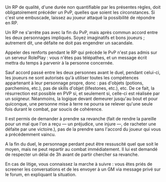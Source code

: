 Un RP de qualité, d'une durée non quantifiable par les présentes règles, doit obligatoirement précéder un PvP, quelles que soient les circonstances. Si c'est une embuscade, laissez au joueur attaqué la possibilité de répondre en RP.

Un RP ne s'arrête pas avec la fin du PvP, mais après commun accord entre les deux personnages impliqués. Soyez imaginatifs et bons joueurs ; autrement dit, une défaite ne doit pas engendrer un sacandale.

Appeler des renforts pendant le RP qui précède le PvP n'est pas admis sur un serveur RolePlay : vous n'êtes pas télépathes, et un message écrit mettra du temps à parvenir à la personne concernée.

Sauf accord passé entre les deux personnes avant le duel, pendant celui-ci, les joueurs ne sont autorisés qu'à utiliser toutes les compétences appartenant à leur personnage propre, donc : pas d'objets (potions, parchemins, etc.), pas de skills d'objet (lifestones, etc.), etc. De ce fait, la résurrection est possible en PVP si, et seulement si, celle-ci est réalisée par un soigneur. Néanmoins, la logique devant demeurer jusqu'au bout et pour quiconque, une personne mise à terre ne pourra se relever qu'une seule fois durant le combat, par soucis de cohérence.

Il est permis de demander à prendre sa revanche (fait de rendre la pareille pour un mal que l'on a reçu — un préjudice, une injure —, de racheter une défaite par une victoire.), pas de la prendre sans l'accord du joueur qui vous a précédemment vaincu.

A la fin du duel, le personnage perdant peut être ressuscité quel que soit le moyen, mais ne peut repartir au combat immédiatement. Il lui est demandé de respecter un délai de 3h avant de partir chercher sa revanche.

En cas de litige, vous connaissez la marche à suivre : vous êtes priés de screener les conversations et de les envoyer à un GM via message privé sur le forum, en expliquant la situation.
